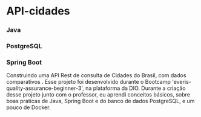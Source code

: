 # API-cidades
### Java
### PostgreSQL
### Spring Boot
Construindo uma API Rest de consulta de Cidades do Brasil, com dados comparativos . Esse projeto foi desenvolvido durante o  Bootcamp 'everis-quality-assurance-beginner-3', na plataforma da DIO. Durante a criação desse projeto junto com o professor, eu aprendi conceitos básicos, sobre boas praticas de Java, Spring Boot e do banco de dados PostgreSQL, e um pouco de Docker. 
